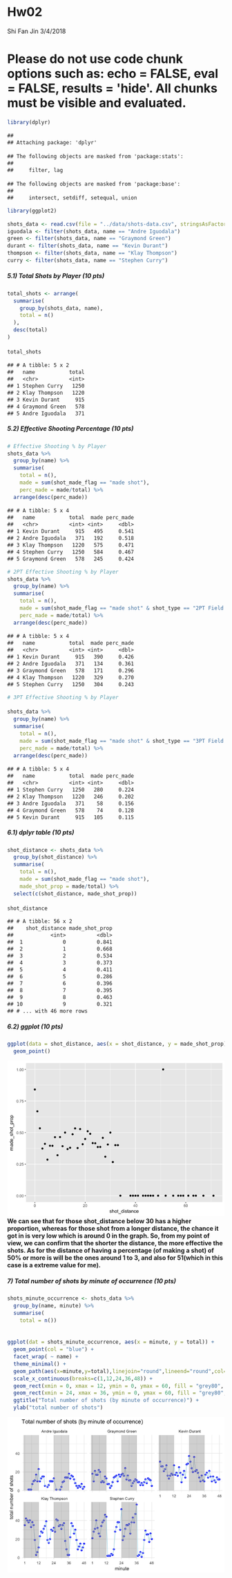 Hw02
================
Shi Fan Jin
3/4/2018

Please do not use code chunk options such as: echo = FALSE, eval = FALSE, results = 'hide'. All chunks must be visible and evaluated.
=====================================================================================================================================

``` r
library(dplyr)
```

    ## 
    ## Attaching package: 'dplyr'

    ## The following objects are masked from 'package:stats':
    ## 
    ##     filter, lag

    ## The following objects are masked from 'package:base':
    ## 
    ##     intersect, setdiff, setequal, union

``` r
library(ggplot2)
```

``` r
shots_data <- read.csv(file = "../data/shots-data.csv", stringsAsFactors = FALSE)
iguodala <- filter(shots_data, name == "Andre Iguodala")
green <- filter(shots_data, name == "Graymond Green")
durant <- filter(shots_data, name == "Kevin Durant")
thompson <- filter(shots_data, name == "Klay Thompson")
curry <- filter(shots_data, name == "Stephen Curry")
```

##### 5.1) Total Shots by Player (10 pts)

``` r
total_shots <- arrange(
  summarise(
    group_by(shots_data, name),
    total = n()
  ),
  desc(total)
)

total_shots
```

    ## # A tibble: 5 x 2
    ##   name           total
    ##   <chr>          <int>
    ## 1 Stephen Curry   1250
    ## 2 Klay Thompson   1220
    ## 3 Kevin Durant     915
    ## 4 Graymond Green   578
    ## 5 Andre Iguodala   371

##### 5.2) Effective Shooting Percentage (10 pts)

``` r
# Effective Shooting % by Player
shots_data %>% 
  group_by(name) %>%
  summarise(
    total = n(),
    made = sum(shot_made_flag == "made shot"),
    perc_made = made/total) %>%
  arrange(desc(perc_made))
```

    ## # A tibble: 5 x 4
    ##   name           total  made perc_made
    ##   <chr>          <int> <int>     <dbl>
    ## 1 Kevin Durant     915   495     0.541
    ## 2 Andre Iguodala   371   192     0.518
    ## 3 Klay Thompson   1220   575     0.471
    ## 4 Stephen Curry   1250   584     0.467
    ## 5 Graymond Green   578   245     0.424

``` r
# 2PT Effective Shooting % by Player
shots_data %>%
  group_by(name) %>%
  summarise( 
    total = n(),
    made = sum(shot_made_flag == "made shot" & shot_type == "2PT Field Goal"),
    perc_made = made/total) %>%
  arrange(desc(perc_made))
```

    ## # A tibble: 5 x 4
    ##   name           total  made perc_made
    ##   <chr>          <int> <int>     <dbl>
    ## 1 Kevin Durant     915   390     0.426
    ## 2 Andre Iguodala   371   134     0.361
    ## 3 Graymond Green   578   171     0.296
    ## 4 Klay Thompson   1220   329     0.270
    ## 5 Stephen Curry   1250   304     0.243

``` r
# 3PT Effective Shooting % by Player

shots_data %>%
  group_by(name) %>%
  summarise( 
    total = n(),
    made = sum(shot_made_flag == "made shot" & shot_type == "3PT Field Goal"),
    perc_made = made/total) %>%
  arrange(desc(perc_made))
```

    ## # A tibble: 5 x 4
    ##   name           total  made perc_made
    ##   <chr>          <int> <int>     <dbl>
    ## 1 Stephen Curry   1250   280     0.224
    ## 2 Klay Thompson   1220   246     0.202
    ## 3 Andre Iguodala   371    58     0.156
    ## 4 Graymond Green   578    74     0.128
    ## 5 Kevin Durant     915   105     0.115

##### 6.1) dplyr table (10 pts)

``` r
shot_distance <- shots_data %>%
  group_by(shot_distance) %>%
  summarise(
    total = n(),
    made = sum(shot_made_flag == "made shot"),
    made_shot_prop = made/total) %>%
  select(c(shot_distance, made_shot_prop))

shot_distance
```

    ## # A tibble: 56 x 2
    ##    shot_distance made_shot_prop
    ##            <int>          <dbl>
    ##  1             0          0.841
    ##  2             1          0.668
    ##  3             2          0.534
    ##  4             3          0.373
    ##  5             4          0.411
    ##  6             5          0.286
    ##  7             6          0.396
    ##  8             7          0.395
    ##  9             8          0.463
    ## 10             9          0.321
    ## # ... with 46 more rows

##### 6.2) ggplot (10 pts)

``` r
ggplot(data = shot_distance, aes(x = shot_distance, y = made_shot_prop)) +
  geom_point() 
```

![](../images/unnamed-chunk-6-1.png) **We can see that for those shot\_distance below 30 has a higher proportion, whereas for those shot from a longer distance, the chance it got in is very low which is around 0 in the graph. So, from my point of view, we can confirm that the shorter the distance, the more effective the shots. As for the distance of having a percentage (of making a shot) of 50% or more is will be the ones around 1 to 3, and also for 51(which in this case is a extreme value for me).**

##### 7) Total number of shots by minute of occurrence (10 pts)

``` r
shots_minute_occurrence <- shots_data %>%
  group_by(name, minute) %>%
  summarise(
    total = n())
 

ggplot(dat = shots_minute_occurrence, aes(x = minute, y = total)) +
  geom_point(col = "blue") +
  facet_wrap( ~ name) +
  theme_minimal() +
  geom_path(aes(x=minute,y=total),linejoin="round",lineend="round",col="light blue") +
  scale_x_continuous(breaks=c(1,12,24,36,48)) +
  geom_rect(xmin = 0, xmax = 12, ymin = 0, ymax = 60, fill = "grey80", alpha = 0.01) +
  geom_rect(xmin = 24, xmax = 36, ymin = 0, ymax = 60, fill = "grey80", alpha = 0.01) +
  ggtitle("Total number of shots (by minute of occurrence)") +
  ylab("total number of shots")
```

![](../images/unnamed-chunk-7-1.png)
